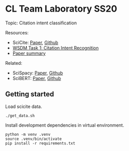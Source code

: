 # CL Team Laboratory SS20

Topic: Citation intent classification

Resources: 
- SciCite: [Paper](https://www.aclweb.org/anthology/N19-1361.pdf), [Github](https://github.com/allenai/scicite)
- [WSDM Task 1: Citation Intent Recognition](http://www.wsdm-conference.org/2020/wsdm-cup-2020.php)
- [Paper summary](https://medium.com/dair-ai/structural-scaffolds-for-citation-intent-classification-in-scientific-publications-e5acd2f0ebf9)

Related:
- SciSpacy: [Paper](https://www.aclweb.org/anthology/W19-5034/), [Github](https://github.com/allenai/scispacy)
- SciBERT: [Paper](https://www.aclweb.org/anthology/D19-1371.pdf), [Github](https://github.com/allenai/scibert)

## Getting started
Load scicite data.
```
./get_data.sh
```

Install development dependencies in virtual environment.
```
python -m venv .venv
source .venv/bin/activate
pip install -r requirements.txt
```
